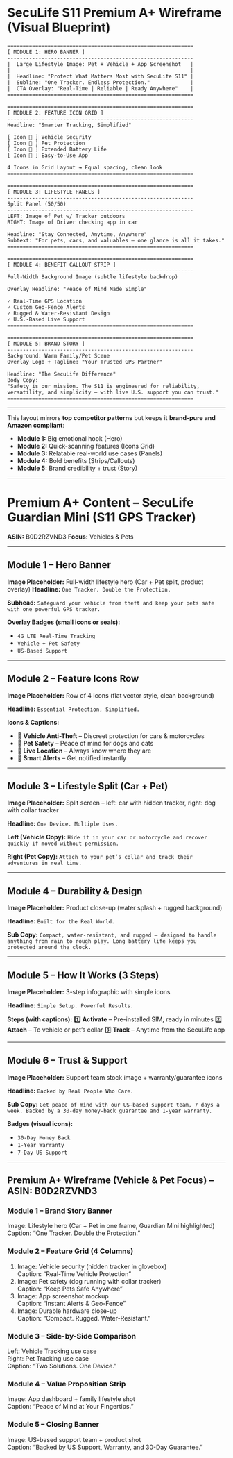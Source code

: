 # **SecuLife S11 Premium A+ Wireframe (Visual Blueprint)**

```
============================================================
[ MODULE 1: HERO BANNER ]
------------------------------------------------------------
|  Large Lifestyle Image: Pet + Vehicle + App Screenshot   |
|                                                          |
|  Headline: "Protect What Matters Most with SecuLife S11" |
|  Subline: "One Tracker. Endless Protection."             |
|  CTA Overlay: "Real-Time | Reliable | Ready Anywhere"    |
============================================================

============================================================
[ MODULE 2: FEATURE ICON GRID ]
------------------------------------------------------------
Headline: "Smarter Tracking, Simplified"

[ Icon 🚗 ] Vehicle Security
[ Icon 🐾 ] Pet Protection
[ Icon 🔋 ] Extended Battery Life
[ Icon 📱 ] Easy-to-Use App

4 Icons in Grid Layout → Equal spacing, clean look
============================================================

============================================================
[ MODULE 3: LIFESTYLE PANELS ]
------------------------------------------------------------
Split Panel (50/50)
------------------------------------------------------------
LEFT: Image of Pet w/ Tracker outdoors
RIGHT: Image of Driver checking app in car

Headline: "Stay Connected, Anytime, Anywhere"
Subtext: "For pets, cars, and valuables — one glance is all it takes."
============================================================

============================================================
[ MODULE 4: BENEFIT CALLOUT STRIP ]
------------------------------------------------------------
Full-Width Background Image (subtle lifestyle backdrop)

Overlay Headline: "Peace of Mind Made Simple"

✓ Real-Time GPS Location  
✓ Custom Geo-Fence Alerts  
✓ Rugged & Water-Resistant Design  
✓ U.S.-Based Live Support
============================================================

============================================================
[ MODULE 5: BRAND STORY ]
------------------------------------------------------------
Background: Warm Family/Pet Scene
Overlay Logo + Tagline: "Your Trusted GPS Partner"

Headline: "The SecuLife Difference"
Body Copy:
"Safety is our mission. The S11 is engineered for reliability, 
versatility, and simplicity — with live U.S. support you can trust."
============================================================
```

---

This layout mirrors **top competitor patterns** but keeps it **brand-pure and Amazon compliant**:

* **Module 1:** Big emotional hook (Hero)
* **Module 2:** Quick-scanning features (Icons Grid)
* **Module 3:** Relatable real-world use cases (Panels)
* **Module 4:** Bold benefits (Strips/Callouts)
* **Module 5:** Brand credibility + trust (Story)

---

# **Premium A+ Content – SecuLife Guardian Mini (S11 GPS Tracker)**

**ASIN:** B0D2RZVND3
**Focus:** Vehicles & Pets

---

## **Module 1 – Hero Banner**

**Image Placeholder:** Full-width lifestyle hero (Car + Pet split, product overlay)
**Headline:**
`One Tracker. Double the Protection.`

**Subhead:**
`Safeguard your vehicle from theft and keep your pets safe with one powerful GPS tracker.`

**Overlay Badges (small icons or seals):**

* `4G LTE Real-Time Tracking`
* `Vehicle + Pet Safety`
* `US-Based Support`

---

## **Module 2 – Feature Icons Row**

**Image Placeholder:** Row of 4 icons (flat vector style, clean background)

**Headline:**
`Essential Protection, Simplified.`

**Icons & Captions:**

* 🚗 **Vehicle Anti-Theft** – Discreet protection for cars & motorcycles
* 🐾 **Pet Safety** – Peace of mind for dogs and cats
* 📍 **Live Location** – Always know where they are
* 🔔 **Smart Alerts** – Get notified instantly

---

## **Module 3 – Lifestyle Split (Car + Pet)**

**Image Placeholder:** Split screen – left: car with hidden tracker, right: dog with collar tracker

**Headline:**
`One Device. Multiple Uses.`

**Left (Vehicle Copy):**
`Hide it in your car or motorcycle and recover quickly if moved without permission.`

**Right (Pet Copy):**
`Attach to your pet’s collar and track their adventures in real time.`

---

## **Module 4 – Durability & Design**

**Image Placeholder:** Product close-up (water splash + rugged background)

**Headline:**
`Built for the Real World.`

**Sub Copy:**
`Compact, water-resistant, and rugged – designed to handle anything from rain to rough play. Long battery life keeps you protected around the clock.`

---

## **Module 5 – How It Works (3 Steps)**

**Image Placeholder:** 3-step infographic with simple icons

**Headline:**
`Simple Setup. Powerful Results.`

**Steps (with captions):**
1️⃣ **Activate** – Pre-installed SIM, ready in minutes
2️⃣ **Attach** – To vehicle or pet’s collar
3️⃣ **Track** – Anytime from the SecuLife app

---

## **Module 6 – Trust & Support**

**Image Placeholder:** Support team stock image + warranty/guarantee icons

**Headline:**
`Backed by Real People Who Care.`

**Sub Copy:**
`Get peace of mind with our US-based support team, 7 days a week. Backed by a 30-day money-back guarantee and 1-year warranty.`

**Badges (visual icons):**

* `30-Day Money Back`
* `1-Year Warranty`
* `7-Day US Support`

---

## Premium A+ Wireframe (Vehicle & Pet Focus) – ASIN: B0D2RZVND3

### Module 1 – Brand Story Banner
Image: Lifestyle hero (Car + Pet in one frame, Guardian Mini highlighted)
Caption: “One Tracker. Double the Protection.”

### Module 2 – Feature Grid (4 Columns)
1. Image: Vehicle security (hidden tracker in glovebox)  
   Caption: “Real-Time Vehicle Protection”
2. Image: Pet safety (dog running with collar tracker)  
   Caption: “Keep Pets Safe Anywhere”  
3. Image: App screenshot mockup  
   Caption: “Instant Alerts & Geo-Fence”  
4. Image: Durable hardware close-up  
   Caption: “Compact. Rugged. Water-Resistant.”

### Module 3 – Side-by-Side Comparison
Left: Vehicle Tracking use case  
Right: Pet Tracking use case  
Caption: “Two Solutions. One Device.”

### Module 4 – Value Proposition Strip
Image: App dashboard + family lifestyle shot  
Caption: “Peace of Mind at Your Fingertips.”

### Module 5 – Closing Banner
Image: US-based support team + product shot  
Caption: “Backed by US Support, Warranty, and 30-Day Guarantee.”

